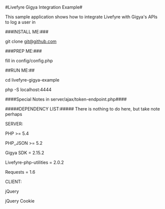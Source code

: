 #Livefyre Gigya Integration Example#

This sample application shows how to integrate Livefyre with Gigya's APIs to log a user in


###INSTALL ME:###

git clone git@github.com


###PREP ME:###

fill in config/config.php


##RUN ME:##

cd livefyre-gigya-example

php -S localhost:4444




####Special Notes in server/ajax/token-endpoint.php####




#####DEPENDENCY LIST:#####
There is nothing to do here, but take note perhaps


SERVER:

PHP 						>= 	5.4

PHP_JSON					>=	5.2

Gigya SDK					=	2.15.2

Livefyre-php-utilities		=	2.0.2

Requests					=	1.6


CLIENT:

jQuery

jQuery Cookie


